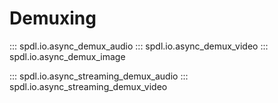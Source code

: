# Demuxing


::: spdl.io.async_demux_audio
::: spdl.io.async_demux_video
::: spdl.io.async_demux_image

::: spdl.io.async_streaming_demux_audio
::: spdl.io.async_streaming_demux_video
